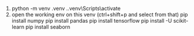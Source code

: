 
1. python -m venv .venv
.\.venv\Scripts\activate
2. open the working env on this venv (ctrl+shift+p and select from that)
pip install numpy
pip install pandas
pip install tensorflow
pip install -U scikit-learn
pip install seaborn


